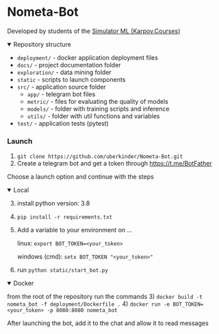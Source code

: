 # Nometa-Bot
Developed by students of the [Simulator ML (Karpov.Courses)](https://karpov.courses/simulator-ml)

<details open>
<summary>Repository structure</summary>

* `deployment/` - docker application deployment files
* `docs/` - project documentation folder
* `exploration/` - data mining folder
* `static` - scripts to launch components
* `src/` - application source folder
     * `app/` - telegram bot files
     * `metric/` - files for evaluating the quality of models
     * `models/` - folder with training scripts and inference
     * `utils/` - folder with util functions and variables
* `test/` - application tests (pytest)

</details>

### Launch

1) `git clone https://github.com/uberkinder/Nometa-Bot.git`
2) Create a telegram bot and get a token through https://t.me/BotFather

Choose a launch option and continue with the steps
<details open>
<summary>Local</summary>

3) install python version: 3.8
4) ```pip install -r requirements.txt```

5) Add a variable to your environment on ...

    linux: `export BOT_TOKEN=<your_token>`
    
    windows (cmd): `setx BOT_TOKEN "<your_token>"`

6) run `python static/start_bot.py`

</details>

<details open>
<summary>Docker</summary>

from the root of the repository run the commands
3) `docker build -t nometa_bot -f deployment/Dockerfile .`
4) `docker run -e BOT_TOKEN=<your_token> -p 8080:8080 nometa_bot`
</details>

After launching the bot, add it to the chat and allow it to read messages






